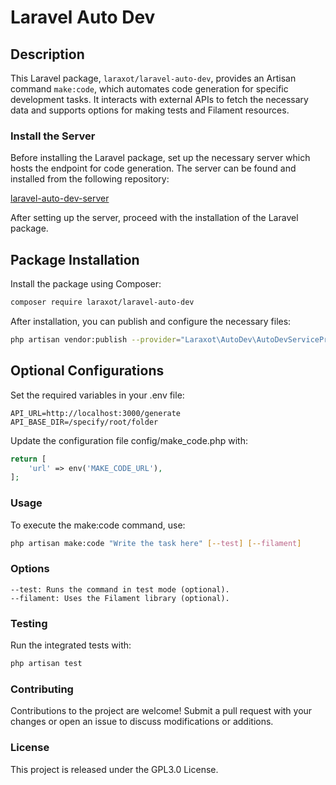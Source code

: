 # Laravel Auto Dev

## Description

This Laravel package, `laraxot/laravel-auto-dev`, provides an Artisan command `make:code`, which automates code generation for specific development tasks. It interacts with external APIs to fetch the necessary data and supports options for making tests and Filament resources.

### Install the Server

Before installing the Laravel package, set up the necessary server which hosts the endpoint for code generation. The server can be found and installed from the following repository:

[laravel-auto-dev-server](https://github.com/laraxot/laravel-auto-dev-server)

After setting up the server, proceed with the installation of the Laravel package.

## Package Installation

Install the package using Composer:

```bash
composer require laraxot/laravel-auto-dev
```

After installation, you can publish and configure the necessary files:

```bash
php artisan vendor:publish --provider="Laraxot\AutoDev\AutoDevServiceProvider"
```

## Optional Configurations

Set the required variables in your .env file:

```plaintext
API_URL=http://localhost:3000/generate
API_BASE_DIR=/specify/root/folder
```

Update the configuration file config/make_code.php with:

```php
return [
    'url' => env('MAKE_CODE_URL'),
];
```

### Usage

To execute the make:code command, use:

```bash
php artisan make:code "Write the task here" [--test] [--filament]
```

### Options

    --test: Runs the command in test mode (optional).
    --filament: Uses the Filament library (optional).

### Testing

Run the integrated tests with:

```bash
php artisan test
```

### Contributing

Contributions to the project are welcome! Submit a pull request with your changes or open an issue to discuss modifications or additions.

### License

This project is released under the GPL3.0 License.
